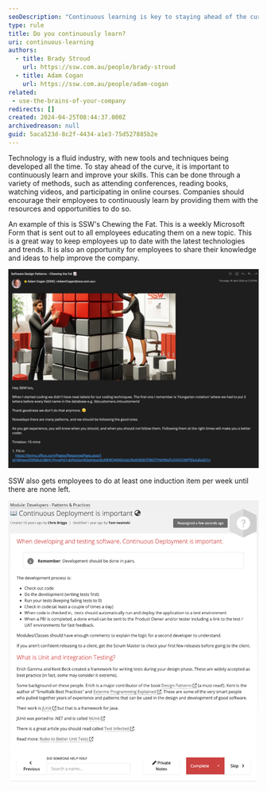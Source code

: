 ```yaml
---
seoDescription: "Continuous learning is key to staying ahead of the curve in a rapidly evolving industry."
type: rule
title: Do you continuously learn?
uri: continuous-learning
authors:
  - title: Brady Stroud
    url: https://ssw.com.au/people/brady-stroud
  - title: Adam Cogan
    url: https://ssw.com.au/people/adam-cogan
related: 
 - use-the-brains-of-your-company
redirects: []
created: 2024-04-25T08:44:37.000Z
archivedreason: null
guid: 5aca523d-8c2f-4434-a1e3-75d527885b2e
---
```


Technology is a fluid industry, with new tools and techniques being developed all the time. To stay ahead of the curve, it is important to continuously learn and improve your skills. This can be done through a variety of methods, such as attending conferences, reading books, watching videos, and participating in online courses.
Companies should encourage their employees to continuously learn by providing them with the resources and opportunities to do so.

An example of this is SSW's Chewing the Fat. This is a weekly Microsoft Form that is sent out to all employees educating them on a new topic. This is a great way to keep employees up to date with the latest technologies and trends.
It is also an opportunity for employees to share their knowledge and ideas to help improve the company.

![Figure: Chewing The Fat - weekly email and form sent to every SSW Employee](ctf-email-screenshot.png)

SSW also gets employees to do at least one induction item per week until there are none left.

![Figure: Every weeks SSWers are encouraged to learn and improve](sugarlearning-item-screenshot.png)
